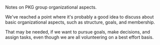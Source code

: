 Notes on PKG group organizational aspects.

We've reached a point where it's probably a good idea to discuss about basic organizational aspects, such as structure, goals, and membership.

That may be needed, if we want to pursue goals, make decisions, and assign tasks, even though we are all volunteering on a best effort basis.